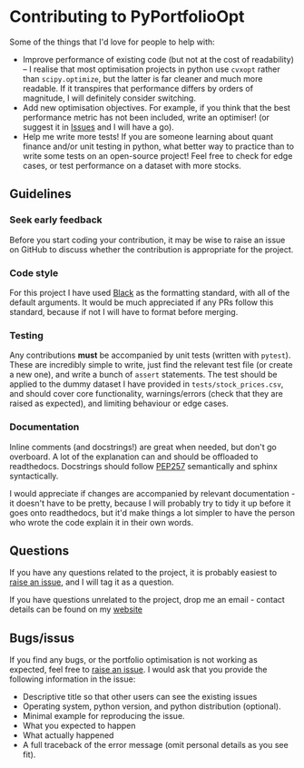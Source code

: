 # Contributing to PyPortfolioOpt

Some of the things that I'd love for people to help with:

- Improve performance of existing code (but not at the cost of readability) – I realise that most optimisation projects in python use `cvxopt` rather than `scipy.optimize`, but the latter is far cleaner and much more readable. If it transpires that performance differs by orders of magnitude, I will definitely consider switching.
- Add new optimisation objectives. For example, if you think that the best performance metric has not been included, write an optimiser! (or suggest it in [Issues](https://github.com/robertmartin8/PyPortfolioOpt/issues) and I will have a go).
- Help me write more tests! If you are someone learning about quant finance and/or unit testing in python, what better way to practice than to write some tests on an open-source project! Feel free to check for edge cases, or test performance on a dataset with more stocks.

## Guidelines

### Seek early feedback

Before you start coding your contribution, it may be wise to raise an issue on GitHub to discuss whether the contribution is appropriate for the project.

### Code style

For this project I have used [Black](https://github.com/ambv/black) as the formatting standard, with all of the default arguments. It would be much appreciated if any PRs follow this standard, because if not I will have to format before merging.

### Testing

Any contributions **must** be accompanied by unit tests (written with `pytest`). These are incredibly simple to write, just find the relevant test file (or create a new one), and write a bunch of `assert` statements. The test should be applied to the dummy dataset I have provided in `tests/stock_prices.csv`, and should cover core functionality, warnings/errors (check that they are raised as expected), and limiting behaviour or edge cases.

### Documentation

Inline comments (and docstrings!) are great when needed, but don't go overboard. A lot of the explanation can and should be offloaded to readthedocs. Docstrings should follow [PEP257](https://stackoverflow.com/questions/2557110/what-to-put-in-a-python-module-docstring) semantically and sphinx syntactically.

I would appreciate if changes are accompanied by relevant documentation - it doesn't have to be pretty, because I will probably try to tidy it up before it goes onto readthedocs, but it'd make things a lot simpler to have the person who wrote the code explain it in their own words.

## Questions

If you have any questions related to the project, it is probably easiest to [raise an issue](https://github.com/robertmartin8/PyPortfolioOpt/issues), and I will tag it as a question.

If you have questions unrelated to the project, drop me an email - contact details can be found on my [website](https://reasonabledeviations.science/about/)

## Bugs/issus

If you find any bugs, or the portfolio optimisation is not working as expected, feel free to [raise an issue](https://github.com/robertmartin8/PyPortfolioOpt/issues). I would ask that you provide the following information in the issue:

- Descriptive title so that other users can see the existing issues
- Operating system, python version, and python distribution (optional).
- Minimal example for reproducing the issue.
- What you expected to happen
- What actually happened
- A full traceback of the error message (omit personal details as you see fit).

